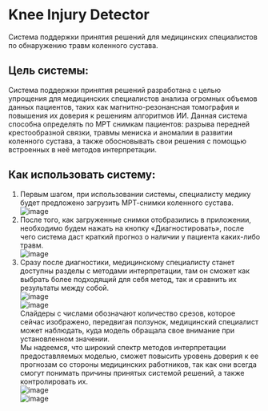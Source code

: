 # Knee Injury Detector
Система поддержки принятия решений для медицинских специалистов по обнаружению травм коленного сустава.  
  
## Цель системы:  
Система поддержки принятия решений разработана с целью упрощения для медицинских специалистов анализа огромных объемов данных пациентов, таких как магнитно-резонансная томография и повышения их доверия к решениям алгоритмов ИИ. Данная система способна определять по МРТ снимкам пациентов: разрыва передней крестообразной связки, травмы мениска и аномалии в развитии коленного сустава, а также обосновывать свои решения с помощью встроенных в неё методов интерпретации.  
  
## Как использовать систему:  
1. Первым шагом, при использовании системы, специалисту медику будет предложено загрузить МРТ-снимки коленного сустава.  
![image](https://user-images.githubusercontent.com/63186837/174550886-97286278-802c-42de-b815-3037ed29c495.png)  
2. После того, как загруженные снимки отобразились в приложении, необходимо будем нажать на кнопку «Диагностировать», после чего система даст краткий прогноз о наличии у 
пациента каких-либо травм.  
![image](https://user-images.githubusercontent.com/63186837/174550999-014090a9-7a97-459a-a3b1-38923681f4f0.png)  
3. Сразу после диагностики, медицинскому специалисту станет доступны разделы с методами интерпретации, там он сможет как выбрать более подходящий для себя метод, так и 
сравнить их результаты между собой.  
![image](https://user-images.githubusercontent.com/63186837/174551105-fef99519-3bce-4655-aba9-a99428de389e.png)  
![image](https://user-images.githubusercontent.com/63186837/174551145-0ffb4327-ee10-4b25-996b-4b2470f542e8.png)  
Слайдеры с числами обозначают количество срезов, которое сейчас изображено, передвигая ползунок, медицинский специалист может наблюдать, куда модель обращала свое внимание при установленном значении.  
Мы надеемся, что широкий спектр методов интерпретации предоставляемых моделью, сможет повысить уровень доверия к ее прогнозам со стороны медицинских работников, так как они всегда смогут понимать причины принятых системой решений, а также контролировать их.  
![image](https://user-images.githubusercontent.com/63186837/174551232-31e80514-2b0b-4086-adf8-0c25b7fe0001.png)  
![image](https://user-images.githubusercontent.com/63186837/174551278-71bad0e5-3a92-4fa8-8e9f-1208428330a6.png)  



